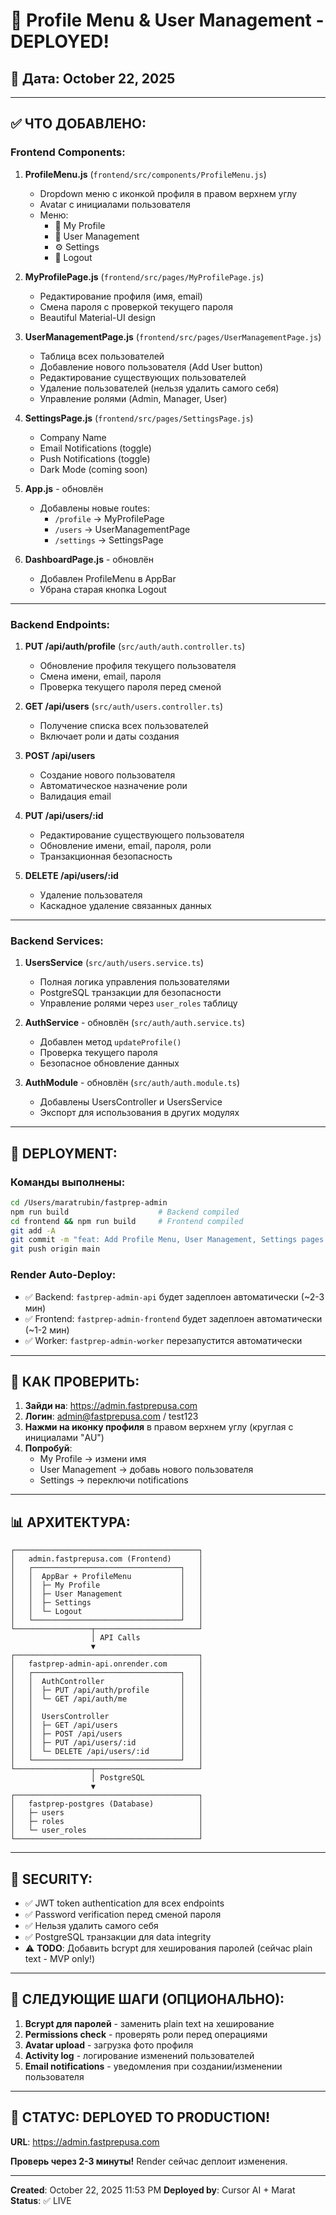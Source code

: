 # 🎉 Profile Menu & User Management - DEPLOYED!

## 📅 Дата: October 22, 2025

---

## ✅ ЧТО ДОБАВЛЕНО:

### **Frontend Components:**

1. **ProfileMenu.js** (`frontend/src/components/ProfileMenu.js`)
   - Dropdown меню с иконкой профиля в правом верхнем углу
   - Avatar с инициалами пользователя
   - Меню:
     - 👤 My Profile
     - 👥 User Management
     - ⚙️ Settings
     - 🚪 Logout

2. **MyProfilePage.js** (`frontend/src/pages/MyProfilePage.js`)
   - Редактирование профиля (имя, email)
   - Смена пароля с проверкой текущего пароля
   - Beautiful Material-UI design

3. **UserManagementPage.js** (`frontend/src/pages/UserManagementPage.js`)
   - Таблица всех пользователей
   - Добавление нового пользователя (Add User button)
   - Редактирование существующих пользователей
   - Удаление пользователей (нельзя удалить самого себя)
   - Управление ролями (Admin, Manager, User)

4. **SettingsPage.js** (`frontend/src/pages/SettingsPage.js`)
   - Company Name
   - Email Notifications (toggle)
   - Push Notifications (toggle)
   - Dark Mode (coming soon)

5. **App.js** - обновлён
   - Добавлены новые routes:
     - `/profile` → MyProfilePage
     - `/users` → UserManagementPage
     - `/settings` → SettingsPage

6. **DashboardPage.js** - обновлён
   - Добавлен ProfileMenu в AppBar
   - Убрана старая кнопка Logout

---

### **Backend Endpoints:**

1. **PUT /api/auth/profile** (`src/auth/auth.controller.ts`)
   - Обновление профиля текущего пользователя
   - Смена имени, email, пароля
   - Проверка текущего пароля перед сменой

2. **GET /api/users** (`src/auth/users.controller.ts`)
   - Получение списка всех пользователей
   - Включает роли и даты создания

3. **POST /api/users**
   - Создание нового пользователя
   - Автоматическое назначение роли
   - Валидация email

4. **PUT /api/users/:id**
   - Редактирование существующего пользователя
   - Обновление имени, email, пароля, роли
   - Транзакционная безопасность

5. **DELETE /api/users/:id**
   - Удаление пользователя
   - Каскадное удаление связанных данных

---

### **Backend Services:**

1. **UsersService** (`src/auth/users.service.ts`)
   - Полная логика управления пользователями
   - PostgreSQL транзакции для безопасности
   - Управление ролями через `user_roles` таблицу

2. **AuthService** - обновлён (`src/auth/auth.service.ts`)
   - Добавлен метод `updateProfile()`
   - Проверка текущего пароля
   - Безопасное обновление данных

3. **AuthModule** - обновлён (`src/auth/auth.module.ts`)
   - Добавлены UsersController и UsersService
   - Экспорт для использования в других модулях

---

## 🚀 DEPLOYMENT:

### Команды выполнены:
```bash
cd /Users/maratrubin/fastprep-admin
npm run build                    # Backend compiled
cd frontend && npm run build     # Frontend compiled
git add -A
git commit -m "feat: Add Profile Menu, User Management, Settings pages and backend endpoints"
git push origin main
```

### Render Auto-Deploy:
- ✅ Backend: `fastprep-admin-api` будет задеплоен автоматически (~2-3 мин)
- ✅ Frontend: `fastprep-admin-frontend` будет задеплоен автоматически (~1-2 мин)
- ✅ Worker: `fastprep-admin-worker` перезапустится автоматически

---

## 🎯 КАК ПРОВЕРИТЬ:

1. **Зайди на**: https://admin.fastprepusa.com
2. **Логин**: admin@fastprepusa.com / test123
3. **Нажми на иконку профиля** в правом верхнем углу (круглая с инициалами "AU")
4. **Попробуй**:
   - My Profile → измени имя
   - User Management → добавь нового пользователя
   - Settings → переключи notifications

---

## 📊 АРХИТЕКТУРА:

```
┌─────────────────────────────────────────┐
│   admin.fastprepusa.com (Frontend)      │
│   ┌─────────────────────────────────┐   │
│   │  AppBar + ProfileMenu           │   │
│   │  ├─ My Profile                  │   │
│   │  ├─ User Management             │   │
│   │  ├─ Settings                    │   │
│   │  └─ Logout                      │   │
│   └─────────────────────────────────┘   │
└─────────────────┬───────────────────────┘
                  │ API Calls
                  ▼
┌─────────────────────────────────────────┐
│   fastprep-admin-api.onrender.com       │
│   ┌─────────────────────────────────┐   │
│   │  AuthController                 │   │
│   │  ├─ PUT /api/auth/profile       │   │
│   │  └─ GET /api/auth/me            │   │
│   │                                 │   │
│   │  UsersController                │   │
│   │  ├─ GET /api/users              │   │
│   │  ├─ POST /api/users             │   │
│   │  ├─ PUT /api/users/:id          │   │
│   │  └─ DELETE /api/users/:id       │   │
│   └─────────────────────────────────┘   │
└─────────────────┬───────────────────────┘
                  │ PostgreSQL
                  ▼
┌─────────────────────────────────────────┐
│   fastprep-postgres (Database)          │
│   ├─ users                              │
│   ├─ roles                              │
│   └─ user_roles                         │
└─────────────────────────────────────────┘
```

---

## 🔐 SECURITY:

- ✅ JWT token authentication для всех endpoints
- ✅ Password verification перед сменой пароля
- ✅ Нельзя удалить самого себя
- ✅ PostgreSQL транзакции для data integrity
- ⚠️ **TODO**: Добавить bcrypt для хеширования паролей (сейчас plain text - MVP only!)

---

## 📝 СЛЕДУЮЩИЕ ШАГИ (ОПЦИОНАЛЬНО):

1. **Bcrypt для паролей** - заменить plain text на хеширование
2. **Permissions check** - проверять роли перед операциями
3. **Avatar upload** - загрузка фото профиля
4. **Activity log** - логирование изменений пользователей
5. **Email notifications** - уведомления при создании/изменении пользователя

---

## 🎉 СТАТУС: DEPLOYED TO PRODUCTION!

**URL**: https://admin.fastprepusa.com

**Проверь через 2-3 минуты!** Render сейчас деплоит изменения.

---

**Created**: October 22, 2025 11:53 PM
**Deployed by**: Cursor AI + Marat
**Status**: ✅ LIVE






